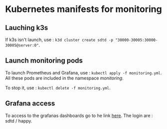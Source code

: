 # Kubernetes manifests for monitoring

## Lauching k3s
If k3s isn't launch, use : `k3d cluster create sdtd -p "30000-30005:30000-30005@server:0"`.

## Launch monitoring pods

To launch Prometheus and Grafana, use : `kubectl apply -f monitoring.yml`. All these pods are included in the namespace *monitoring*.

To stop it, use : `kubectl delete -f monitoring.yml`.


## Grafana access

To access to the grafanas dashboards go to he link [here](http://localhost:30001/). The login are : sdtd / happy.